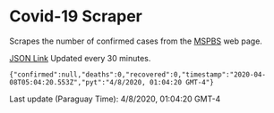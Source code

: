 # Covid-19 Scraper

Scrapes the number of confirmed cases from the [MSPBS](https://www.mspbs.gov.py/covid-19.php) web page.

[JSON Link](https://jmayalag.github.io/covid19-scrape/cases.json)
Updated every 30 minutes.
```
{"confirmed":null,"deaths":0,"recovered":0,"timestamp":"2020-04-08T05:04:20.553Z","pyt":"4/8/2020, 01:04:20 GMT-4"}
```
Last update (Paraguay Time): 4/8/2020, 01:04:20 GMT-4